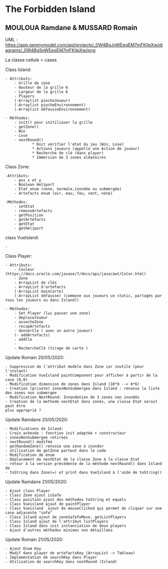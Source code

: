 # The Forbidden Island
## MOULOUA Ramdane & MUSSARD Romain


UML : https://app.genmymodel.com/api/projects/_0W4BgJnWEeqEM7mFKilpXw/diagrams/_0W4Bg5nWEeqEM7mFKilpXw/png

La classe cellule = cases

Class Island:

    - Attributs:
        - Grille de zone
        - Hauteur de la grille 6
        - Largeur de la grille 6 
        - Players 
        (-Arraylist piocheJoueur)
        (-Arraylist piocheEnvironnement)
        (-Arraylist défausseEnvironnement)
    
    - Méthodes:
        - init() pour initiliaser la grille
        - getZone()
        - Win
        - Lose
        - nextRound()
                * Doit vérifier l'état du jeu (Win, Lose)
                * Actions joueurs (appelle une Action de joueur)
                * Recherche de clé (dans player)
                * Immersion de 3 zones aléatoires
                
Class Zone:

    -Attributs:
        - pos x et y
        - Boolean Heliport 
        - Etat enum (none, normale,inondée ou submergée)
        - Artefacts enum (air, eau, feu, vent, none)

    -Méthodes:
        - setEtat
        - removeArtefacts
        - getPosition
        - getArtefacts
        - getEtat
        - getHeliport 


class VueIsland:
    
    -    




Class Player:

    - Attributs:
        - Couleur (https://docs.oracle.com/javase/7/docs/api/java/awt/Color.html)
        - Zone
        - ArrayList de clés
        - ArrayList d'artefacts
        (-ArrayList mainCarte)
        (-ArrayList défausse) (commune aux joueurs un static, partagés par tous les joueurs ou dans Island))
        
    - Méthodes:
        - Set Player (lui passer une zone)
        - deplaceJoueur
        - assecheZone
        - recupArtefacts
        - donnerCle ( avec un autre joueur)
        (- addArtefacts)
        - addCle
        - 
        - RechercheClé (tirage de carte )
        
        
Update Romain 20/05/2020:

    - Suppression de l'attribut modele dans Zone car inutile (pour l'instant)
    - Modification VueIsland paintComponent pour afficher à partir de la case (0,0)
    - Modification dimension de zones dans Island (10*8 --> 6*6)
    - Creation (private) zonesNonSubmergee dans Island : renvoie la liste des zones non submergée
    - Modification NextRound: Innondation de 3 zones non inondés
    - Creation de la methode nextEtat dans zones, une classe Etat serait peut être
    plus approprié ?
    
Update Ramdane 20/05/2020:
    
    - Modifications de Island:
    - Croix achevée : fonction init adaptée + constructeur
    - zonesNonSubmergee retirées
    - nextRound() modifée
    - getRandomZone() renvoie une zone à inonder
    - utilisation de getZone partout dans le code
    - Modification de enum
    - Déplacement de nextEtat de la classe Zone à la classe Etat
    - retour à la version précédente de la méthode nextRound() dans Island de
    - toString dans Zone(=) et print dans VueIsland à l'aide de toString()
   
Update Ramdane 21/05/2020:

    - Ajout class Player
    - Class Zone ajout isSafe
    - Class position ajout des méthodes toString et equals
    - Class Vueisland ajout de paintPlayer
    - Class Vueisland  ajout de mouseClicked qui permet de cliquer sur une case adjacente "safe"
    - Class Island ajout de zoneSafeToMove, getListPlayers 
    - Class Island ajout de l'attribut listPlayers
    - Class Island dans init instanciation de deux players
    - Ajout d'autres méthodes minimes non détaillées
    
Update Romain 21/05/2020:

    - Ajout Enum Key
    - Modif dans player de artefactsKey (ArrayList -> Tableau)
    - Implementation de searchKey dans Player
    - Utilisation de searchKey dans nextRound (Island)